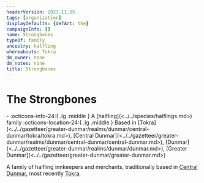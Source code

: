 ```yaml
---
headerVersion: 2023.11.25
tags: [organization]
displayDefaults: {defArt: the}
campaignInfo: []
name: Strongbones
typeOf: family
ancestry: halfling
whereabouts: Tokra
dm_owner: none
dm_notes: none
title: Strongbones
---
```

# The Strongbones
<div class="grid cards ext-narrow-margin ext-one-column" markdown>
-
   :octicons-info-24:{ .lg .middle } A [halfling](<../../species/halflings.md>) family  
    :octicons-location-24:{ .lg .middle } Based in [Tokra](<../../gazetteer/greater-dunmar/realms/dunmar/central-dunmar/tokra/tokra.md>), [Central Dunmar](<../../gazetteer/greater-dunmar/realms/dunmar/central-dunmar/central-dunmar.md>), [Dunmar](<../../gazetteer/greater-dunmar/realms/dunmar/dunmar.md>), [Greater Dunmar](<../../gazetteer/greater-dunmar/greater-dunmar.md>)  
</div>


A family of halfling innkeepers and merchants, traditionally based in [Central Dunmar](<../../gazetteer/greater-dunmar/realms/dunmar/central-dunmar/central-dunmar.md>), most recently [Tokra](<../../gazetteer/greater-dunmar/realms/dunmar/central-dunmar/tokra/tokra.md>). 

